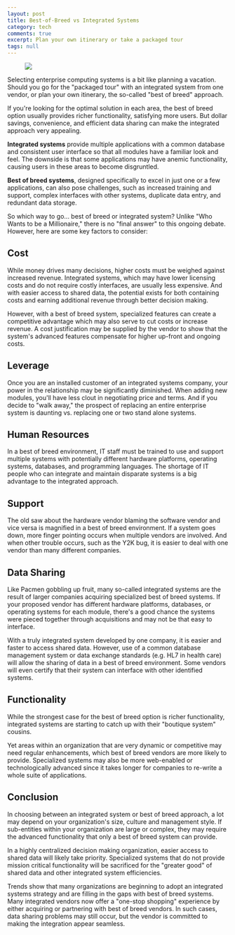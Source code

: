 ```yaml
---
layout: post
title: Best-of-Breed vs Integrated Systems
category: tech
comments: true
excerpt: Plan your own itinerary or take a packaged tour
tags: null
---
```


<figure>
  <img src="{{ site.url }}/images/blog/best-of-breed-vs-integrated-systems.jpg">
  <figcaption></figcaption>
</figure>

Selecting enterprise computing systems is a bit like planning a vacation. Should you go for the "packaged tour" with an integrated system from one vendor, or plan your own itinerary, the so-called "best of breed" approach.

If you're looking for the optimal solution in each area, the best of breed option usually provides richer functionality, satisfying more users. But dollar savings, convenience, and efficient data sharing can make the integrated approach very appealing.

**Integrated systems** provide multiple applications with a common database and consistent user interface so that all modules have a familiar look and feel. The downside is that some applications may have anemic functionality, causing users in these areas to become disgruntled.

**Best of breed systems**, designed specifically to excel in just one or a few applications, can also pose challenges, such as increased training and support, complex interfaces with other systems, duplicate data entry, and redundant data storage.

So which way to go... best of breed or integrated system? Unlike "Who Wants to be a Millionaire," there is no "final answer" to this ongoing debate. However, here are some key factors to consider:

## Cost
While money drives many decisions, higher costs must be weighed against increased revenue. Integrated systems, which may have lower licensing costs and do not require costly interfaces, are usually less expensive. And with easier access to shared data, the potential exists for both containing costs and earning additional revenue through better decision making.

However, with a best of breed system, specialized features can create a competitive advantage which may also serve to cut costs or increase revenue. A cost justification may be supplied by the vendor to show that the system's advanced features compensate for higher up-front and ongoing costs.

## Leverage
Once you are an installed customer of an integrated systems company, your power in the relationship may be significantly diminished. When adding new modules, you'll have less clout in negotiating price and terms. And if you decide to "walk away," the prospect of replacing an entire enterprise system is daunting vs. replacing one or two stand alone systems.

## Human Resources
In a best of breed environment, IT staff must be trained to use and support multiple systems with potentially different hardware platforms, operating systems, databases, and programming languages. The shortage of IT people who can integrate and maintain disparate systems is a big advantage to the integrated approach.

## Support
The old saw about the hardware vendor blaming the software vendor and vice versa is magnified in a best of breed environment. If a system goes down, more finger pointing occurs when multiple vendors are involved. And when other trouble occurs, such as the Y2K bug, it is easier to deal with one vendor than many different companies.

## Data Sharing
Like Pacmen gobbling up fruit, many so-called integrated systems are the result of larger companies acquiring specialized best of breed systems. If your proposed vendor has different hardware platforms, databases, or operating systems for each module, there's a good chance the systems were pieced together through acquisitions and may not be that easy to interface.

With a truly integrated system developed by one company, it is easier and faster to access shared data. However, use of a common database management system or data exchange standards (e.g. HL7 in health care) will allow the sharing of data in a best of breed environment. Some vendors will even certify that their system can interface with other identified systems.

## Functionality
While the strongest case for the best of breed option is richer functionality, integrated systems are starting to catch up with their "boutique system" cousins.

Yet areas within an organization that are very dynamic or competitive may need regular enhancements, which best of breed vendors are more likely to provide. Specialized systems may also be more web-enabled or technologically advanced since it takes longer for companies to re-write a whole suite of applications.

## Conclusion
In choosing between an integrated system or best of breed approach, a lot may depend on your organization's size, culture and management style. If sub-entities within your organization are large or complex, they may require the advanced functionality that only a best of breed system can provide.

In a highly centralized decision making organization, easier access to shared data will likely take priority. Specialized systems that do not provide mission critical functionality will be sacrificed for the "greater good" of shared data and other integrated system efficiencies.

Trends show that many organizations are beginning to adopt an integrated systems strategy and are filling in the gaps with best of breed systems. Many integrated vendors now offer a "one-stop shopping" experience by either acquiring or partnering with best of breed vendors. In such cases, data sharing problems may still occur, but the vendor is committed to making the integration appear seamless.
